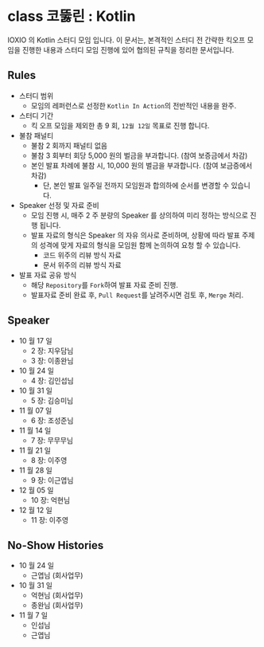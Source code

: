 # class 코뚫린 : Kotlin

IOXIO 의 Kotlin 스터디 모임 입니다.
이 문서는, 본격적인 스터디 전 간략한 킥오프 모임을 진행한 내용과 스터디 모임 진행에 있어 협의된 규칙을 정리한 문서입니다.

## Rules

- 스터디 범위
  - 모임의 레퍼런스로 선정한 `Kotlin In Action`의 전반적인 내용을 완주.
- 스터디 기간
  - 킥 오프 모임을 제외한 총 9 회, `12월 12일` 목표로 진행 합니다.
- 불참 패널티
  - 불참 2 회까지 패널티 없음
  - 불참 3 회부터 회당 5,000 원의 벌금을 부과합니다. (참여 보증금에서 차감)
  - 본인 발표 차례에 불참 시, 10,000 원의 벌금을 부과합니다. (참여 보금증에서 차감)
    - 단, 본인 발표 일주일 전까지 모임원과 합의하에 순서를 변경할 수 있습니다.
- Speaker 선정 및 자료 준비
  - 모임 진행 시, 매주 2 주 분량의 Speaker 를 상의하여 미리 정하는 방식으로 진행 됩니다.
  - 발표 자료의 형식은 Speaker 의 자유 의사로 준비하며, 상황에 따라 발표 주제의 성격에 맞게 자료의 형식을 모임원 함께 논의하여 요청 할 수 있습니다.
    - 코드 위주의 리뷰 방식 자료
    - 문서 위주의 리뷰 방식 자료
- 발표 자료 공유 방식
  - 해당 `Repository`를 `Fork`하여 발표 자료 준비 진행.
  - 발표자료 준비 완료 후, `Pull Request`를 날려주시면 검토 후, `Merge` 처리.

## Speaker

- 10 월 17 일
  - 2 장: 지우담님
  - 3 장: 이종완님
- 10 월 24 일
  - 4 장: 김인섭님
- 10 월 31 일
  - 5 장: 김승미님
- 11 월 07 일
  - 6 장: 조성준님
- 11 월 14 일
  - 7 장: 무무무님
- 11 월 21 일
  - 8 장: 이주영
- 11 월 28 일
  - 9 장: 이근엽님
- 12 월 05 일
  - 10 장: 억현님
- 12 월 12 일
  - 11 장: 이주영

## No-Show Histories

- 10 월 24 일
  - 근엽님 (회사업무)
- 10 월 31 일
  - 억현님 (회사업무)
  - 종완님 (회사업무)
- 11 월 7 일
  - 인섭님
  - 근엽님

